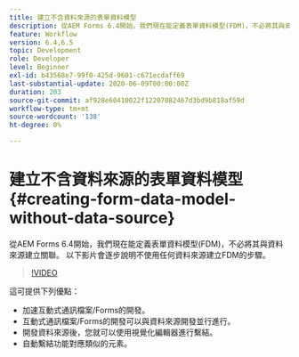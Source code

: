 ```yaml
---
title: 建立不含資料來源的表單資料模型
description: 從AEM Forms 6.4開始，我們現在能定義表單資料模型(FDM)，不必將其與資料來源建立關聯。 以下影片會逐步說明不使用任何資料來源建立FDM的步驟。
feature: Workflow
version: 6.4,6.5
topic: Development
role: Developer
level: Beginner
exl-id: b43568e7-99f0-425d-9601-c671ecdaff69
last-substantial-update: 2020-06-09T00:00:00Z
duration: 203
source-git-commit: af928e60410022f12207082467d3bd9b818af59d
workflow-type: tm+mt
source-wordcount: '138'
ht-degree: 0%

---
```


# 建立不含資料來源的表單資料模型 {#creating-form-data-model-without-data-source}

從AEM Forms 6.4開始，我們現在能定義表單資料模型(FDM)，不必將其與資料來源建立關聯。 以下影片會逐步說明不使用任何資料來源建立FDM的步驟。

>[!VIDEO](https://video.tv.adobe.com/v/21414?quality=12&learn=on)

這可提供下列優點：

* 加速互動式通訊檔案/Forms的開發。
* 互動式通訊檔案/Forms的開發可以與資料來源開發並行進行。
* 開發資料來源後，您就可以使用視覺化編輯器進行繫結。
* 自動繫結功能對應類似的元素。
